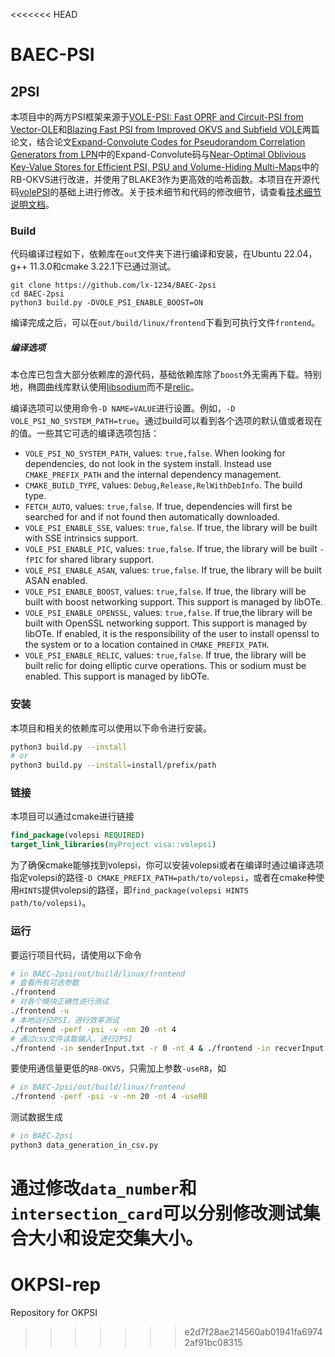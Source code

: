 <<<<<<< HEAD
# BAEC-PSI

## 2PSI

本项目中的两方PSI框架来源于[VOLE-PSI: Fast OPRF and Circuit-PSI from Vector-OLE](https://eprint.iacr.org/2021/266)和[Blazing Fast PSI from Improved OKVS and Subfield VOLE](misc/blazingFastPSI.pdf)两篇论文，结合论文[Expand-Convolute Codes for Pseudorandom Correlation Generators from LPN](https://eprint.iacr.org/2023/882)中的Expand-Convolute码与[Near-Optimal Oblivious Key-Value Stores for Efficient PSI, PSU and Volume-Hiding Multi-Maps](https://eprint.iacr.org/2023/903)中的RB-OKVS进行改进，并使用了BLAKE3作为更高效的哈希函数。本项目在开源代码[volePSI](https://github.com/Visa-Research/volepsi)的基础上进行修改。关于技术细节和代码的修改细节，请查看[技术细节说明文档](misc/技术细节说明文档.md)。

### Build

代码编译过程如下，依赖库在`out`文件夹下进行编译和安装，在Ubuntu 22.04，g++ 11.3.0和cmake 3.22.1下已通过测试。
```
git clone https://github.com/lx-1234/BAEC-2psi
cd BAEC-2psi
python3 build.py -DVOLE_PSI_ENABLE_BOOST=ON
```

编译完成之后，可以在`out/build/linux/frontend`下看到可执行文件`frontend`。

##### 编译选项

本仓库已包含大部分依赖库的源代码，基础依赖库除了`boost`外无需再下载。特别地，椭圆曲线库默认使用[libsodium](https://github.com/osu-crypto/libsodium)而不是[relic](https://github.com/relic-toolkit/relic)。

编译选项可以使用命令`-D NAME=VALUE`进行设置。例如，`-D VOLE_PSI_NO_SYSTEM_PATH=true`。通过build可以看到各个选项的默认值或者现在的值。一些其它可选的编译选项包括：
 * `VOLE_PSI_NO_SYSTEM_PATH`, values: `true,false`.  When looking for dependencies, do not look in the system install. Instead use `CMAKE_PREFIX_PATH` and the internal dependency management.  
* `CMAKE_BUILD_TYPE`, values: `Debug,Release,RelWithDebInfo`. The build type. 
* `FETCH_AUTO`, values: `true,false`. If true, dependencies will first be searched for and if not found then automatically downloaded.
* `VOLE_PSI_ENABLE_SSE`, values: `true,false`. If true, the library will be built with SSE intrinsics support. 
* `VOLE_PSI_ENABLE_PIC`, values: `true,false`. If true, the library will be built `-fPIC` for shared library support. 
* `VOLE_PSI_ENABLE_ASAN`, values: `true,false`. If true, the library will be built ASAN enabled. 
* `VOLE_PSI_ENABLE_BOOST`, values: `true,false`. If true, the library will be built with boost networking support. This support is managed by libOTe. 
* `VOLE_PSI_ENABLE_OPENSSL`, values: `true,false`. If true,the library will be built with OpenSSL networking support. This support is managed by libOTe. If enabled, it is the responsibility of the user to install openssl to the system or to a location contained in `CMAKE_PREFIX_PATH`.
* `VOLE_PSI_ENABLE_RELIC`, values: `true,false`. If true, the library will be built relic for doing elliptic curve operations. This or sodium must be enabled. This support is managed by libOTe. 


### 安装

本项目和相关的依赖库可以使用以下命令进行安装。
```bash
python3 build.py --install
# or
python3 build.py --install=install/prefix/path
```

### 链接

本项目可以通过cmake进行链接
```cmake
find_package(volepsi REQUIRED)
target_link_libraries(myProject visa::volepsi)
```
为了确保cmake能够找到volepsi，你可以安装volepsi或者在编译时通过编译选项指定volepsi的路径`-D CMAKE_PREFIX_PATH=path/to/volepsi`，或者在cmake种使用`HINTS`提供volepsi的路径，即`find_package(volepsi HINTS path/to/volepsi)`。

### 运行

要运行项目代码，请使用以下命令
```bash
# in BAEC-2psi/out/build/linux/frontend
# 查看所有可选参数
./frontend
# 对各个模块正确性进行测试
./frontend -u
# 本地运行2PSI，进行效率测试
./frontend -perf -psi -v -nn 20 -nt 4
# 通过csv文件读取输入，进行2PSI
./frontend -in senderInput.txt -r 0 -nt 4 & ./frontend -in recverInput.txt -r 1 -nt 4
```

要使用通信量更低的`RB-OKVS`，只需加上参数`-useRB`，如
```bash
# in BAEC-2psi/out/build/linux/frontend
./frontend -perf -psi -v -nn 20 -nt 4 -useRB
```

测试数据生成
```bash
# in BAEC-2psi
python3 data_generation_in_csv.py
```
通过修改`data_number`和`intersection_card`可以分别修改测试集合大小和设定交集大小。
=======
# OKPSI-rep
Repository for OKPSI
>>>>>>> e2d7f28ae214560ab01941fa69742af91bc08315
